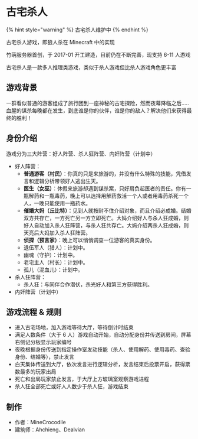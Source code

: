 # 古宅杀人

{% hint style="warning" %}
古宅杀人维护中
{% endhint %}

古宅杀人游戏，即狼人杀在 Minecraft 中的实现

竹萌服务器首创，于 2017-01 开工建造，目前仍在不断完善，现支持 6-11 人游戏

古宅杀人是一款多人推理类游戏，类似于杀人游戏但比杀人游戏角色更丰富

## 游戏背景

一群看似普通的游客组成了旅行团到一座神秘的古宅探险，然而夜幕降临之后.....血腥的谋杀每晚都在发生，到底谁是你的伙伴，谁是你的敌人？解决他们来获得最终的胜利！

## 身份介绍

游戏分为三大阵营：好人阵营、杀人狂阵营、内奸阵营（计划中）

* 好人阵营：
  * **普通游客（村民）**：你真的只是来旅游的，并没有什么特殊的技能，凭借发言和逻辑分析带领好人逃出生天。
  * **医生（女巫）**：休假来旅游却遇到谋杀案，只好肩负起医者的责任。你有一瓶解药和一瓶毒药，晚上可以选择用解药救活一个人或者用毒药杀死一个人，一晚只能使用一瓶药水。
  * **催婚大妈（丘比特）**：见到人就按耐不住介绍对象，而且介绍必成婚。结婚双方共存亡，一方死亡另一方立即死亡。大妈介绍好人与杀人狂成婚，则好人自动加入杀人狂阵营，与杀人狂共存亡。大妈介绍两杀人狂成婚，则天亮后大妈加入杀人狂阵营。
  * **侦探（预言家）**：晚上可以悄悄调查一位游客的真实身份。
  * 退伍军人（猎人）：计划中。
  * 幽魂（守护）：计划中。
  * 老宅主人（村长）：计划中。
  * 孤儿（混血儿）：计划中。
* 杀人狂阵营：
  * 杀人狂：与同伴合作潜伏，杀光好人和第三方获得胜利。
* 内奸阵营（计划中）

## 游戏流程 & 规则

* 进入古宅场地，加入游戏等待大厅，等待倒计时结束
* 满足人数条件（大于 6 人）游戏自动开始，自动分配身份并传送到房间，屏幕右侧记分板显示玩家编号
* 夜晚根据身份传送到指定操作室发动技能（杀人、使用解药、使用毒药、查验身份、结婚等），禁止发言
* 白天集体传送到大厅，依次发言进行逻辑分析，发言结束后投票开启，获得票数最多的玩家出局
* 死亡和出局玩家禁止发言，于大厅上方玻璃室观察游戏进程
* 杀人狂全部死亡或好人人数少于杀人狂，游戏结束

## 制作

* 作者：MineCrocodile
* 建筑师：Ahchieng、Dealvian

